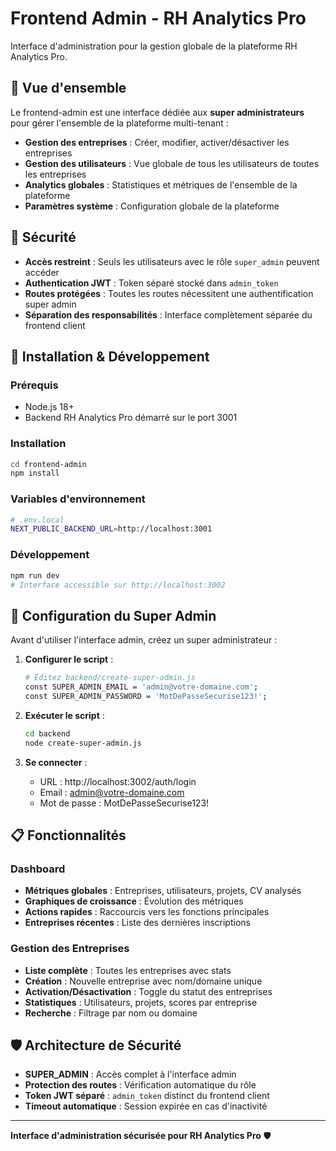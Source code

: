 # Frontend Admin - RH Analytics Pro

Interface d'administration pour la gestion globale de la plateforme RH Analytics Pro.

## 🎯 Vue d'ensemble

Le frontend-admin est une interface dédiée aux **super administrateurs** pour gérer l'ensemble de la plateforme multi-tenant :

- **Gestion des entreprises** : Créer, modifier, activer/désactiver les entreprises
- **Gestion des utilisateurs** : Vue globale de tous les utilisateurs de toutes les entreprises  
- **Analytics globales** : Statistiques et métriques de l'ensemble de la plateforme
- **Paramètres système** : Configuration globale de la plateforme

## 🔐 Sécurité

- **Accès restreint** : Seuls les utilisateurs avec le rôle `super_admin` peuvent accéder
- **Authentication JWT** : Token séparé stocké dans `admin_token`
- **Routes protégées** : Toutes les routes nécessitent une authentification super admin
- **Séparation des responsabilités** : Interface complètement séparée du frontend client

## 🚀 Installation & Développement

### Prérequis
- Node.js 18+
- Backend RH Analytics Pro démarré sur le port 3001

### Installation
```bash
cd frontend-admin
npm install
```

### Variables d'environnement
```bash
# .env.local
NEXT_PUBLIC_BACKEND_URL=http://localhost:3001
```

### Développement
```bash
npm run dev
# Interface accessible sur http://localhost:3002
```

## 🔧 Configuration du Super Admin

Avant d'utiliser l'interface admin, créez un super administrateur :

1. **Configurer le script** :
   ```bash
   # Éditez backend/create-super-admin.js
   const SUPER_ADMIN_EMAIL = 'admin@votre-domaine.com';
   const SUPER_ADMIN_PASSWORD = 'MotDePasseSecurise123!';
   ```

2. **Exécuter le script** :
   ```bash
   cd backend
   node create-super-admin.js
   ```

3. **Se connecter** :
   - URL : http://localhost:3002/auth/login
   - Email : admin@votre-domaine.com
   - Mot de passe : MotDePasseSecurise123!

## 📋 Fonctionnalités

### Dashboard
- **Métriques globales** : Entreprises, utilisateurs, projets, CV analysés
- **Graphiques de croissance** : Évolution des métriques
- **Actions rapides** : Raccourcis vers les fonctions principales
- **Entreprises récentes** : Liste des dernières inscriptions

### Gestion des Entreprises
- **Liste complète** : Toutes les entreprises avec stats
- **Création** : Nouvelle entreprise avec nom/domaine unique
- **Activation/Désactivation** : Toggle du statut des entreprises
- **Statistiques** : Utilisateurs, projets, scores par entreprise
- **Recherche** : Filtrage par nom ou domaine

## 🛡️ Architecture de Sécurité

- **SUPER_ADMIN** : Accès complet à l'interface admin
- **Protection des routes** : Vérification automatique du rôle
- **Token JWT séparé** : `admin_token` distinct du frontend client
- **Timeout automatique** : Session expirée en cas d'inactivité

---

**Interface d'administration sécurisée pour RH Analytics Pro** 🛡️

